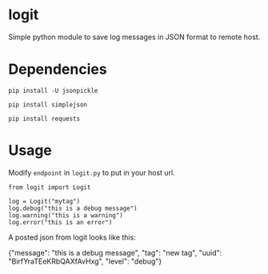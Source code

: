 logit
=====

Simple python module to save log messages in JSON format to remote host.

Dependencies
===========

`pip install -U jsonpickle`

`pip install simplejson`

`pip install requests`

Usage
=====

Modify `endpoint` in `logit.py` to put in your host url.

```
from logit import Logit

log = Logit("mytag")
log.debug("this is a debug message")
log.warning("this is a warning")
log.error("this is an error")
```

A posted json from logit looks like this:

{"message": "this is a debug message", "tag": "new tag", "uuid": "BirfYraTEeKRbQAXfAvHxg", "level": "debug"}


